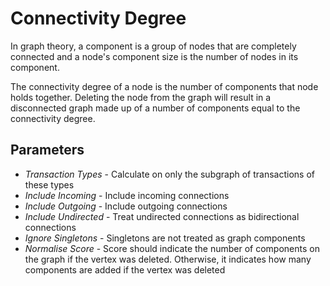 # Connectivity Degree

In graph theory, a component is a group of nodes that are completely
connected and a node's component size is the number of nodes in its
component.

The connectivity degree of a node is the number of components that node
holds together. Deleting the node from the graph will result in a
disconnected graph made up of a number of components equal to the
connectivity degree.

## Parameters

-   *Transaction Types* - Calculate on only the subgraph of transactions
    of these types
-   *Include Incoming* - Include incoming connections
-   *Include Outgoing* - Include outgoing connections
-   *Include Undirected* - Treat undirected connections as bidirectional
    connections
-   *Ignore Singletons* - Singletons are not treated as graph components
-   *Normalise Score* - Score should indicate the number of components
    on the graph if the vertex was deleted. Otherwise, it indicates how
    many components are added if the vertex was deleted
